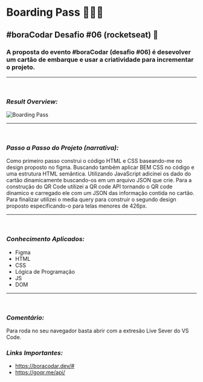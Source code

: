 # **Boarding Pass** 🛫🛫🛫

## **#boraCodar Desafio #06 (rocketseat)** 🚀

### A proposta do evento #boraCodar (desafio #06) é desevolver um cartão de embarque e usar a criatividade para incrementar o projeto.

---

<br>

### _Result Overview:_

![Boarding Pass](./assets/img/boarding-pass-web.gif)

---

<br>

### _Passo a Passo do Projeto (narrativa):_

Como primeiro passo construi o código HTML e CSS baseando-me no design proposto no figma. Buscando também aplicar BEM CSS no código e uma estrutura HTML semântica. Utilizando JavaScript adicinei os dado do cartão dinamicamente buscando-os em um arquivo JSON que crie. Para a construção do QR Code utilizei a QR code API tornando o QR code dinamico e carregado ele com um JSON das informação contida no cartão.
Para finalizar utilizei o media query para construir o segundo design proposto especificando-o para telas menores de 426px.

---

<br>

### _Conhecimento Aplicados:_

- Figma
- HTML
- CSS
- Lógica de Programação
- JS
- DOM

---

<br>

### _Comentário:_

Para roda no seu navegador basta abrir com a extresão Live Sever do VS Code.

### _Links Importantes:_

- https://boracodar.dev/#
- https://goqr.me/api/
